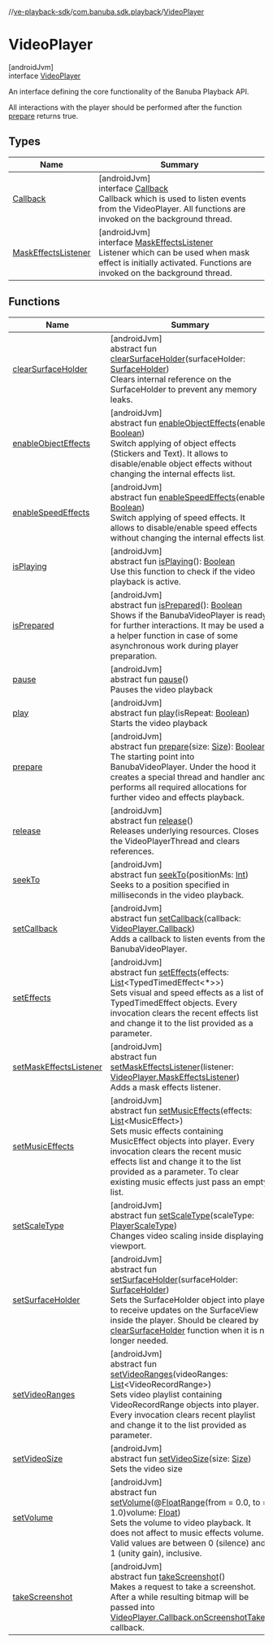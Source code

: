 //[ve-playback-sdk](../../../index.md)/[com.banuba.sdk.playback](../index.md)/[VideoPlayer](index.md)

# VideoPlayer

[androidJvm]\
interface [VideoPlayer](index.md)

An interface defining the core functionality of the Banuba Playback API.

All interactions with the player should be performed after the function [prepare](prepare.md) returns true.

## Types

| Name | Summary |
|---|---|
| [Callback](-callback/index.md) | [androidJvm]<br>interface [Callback](-callback/index.md)<br>Callback which is used to listen events from the VideoPlayer. All functions are invoked on the background thread. |
| [MaskEffectsListener](-mask-effects-listener/index.md) | [androidJvm]<br>interface [MaskEffectsListener](-mask-effects-listener/index.md)<br>Listener which can be used when mask effect is initially activated. Functions are invoked on the background thread. |

## Functions

| Name | Summary |
|---|---|
| [clearSurfaceHolder](clear-surface-holder.md) | [androidJvm]<br>abstract fun [clearSurfaceHolder](clear-surface-holder.md)(surfaceHolder: [SurfaceHolder](https://developer.android.com/reference/kotlin/android/view/SurfaceHolder.html))<br>Clears internal reference on the SurfaceHolder to prevent any memory leaks. |
| [enableObjectEffects](enable-object-effects.md) | [androidJvm]<br>abstract fun [enableObjectEffects](enable-object-effects.md)(enable: [Boolean](https://kotlinlang.org/api/latest/jvm/stdlib/kotlin/-boolean/index.html))<br>Switch applying of object effects (Stickers and Text). It allows to disable/enable object effects without changing the internal effects list. |
| [enableSpeedEffects](enable-speed-effects.md) | [androidJvm]<br>abstract fun [enableSpeedEffects](enable-speed-effects.md)(enable: [Boolean](https://kotlinlang.org/api/latest/jvm/stdlib/kotlin/-boolean/index.html))<br>Switch applying of speed effects. It allows to disable/enable speed effects without changing the internal effects list. |
| [isPlaying](is-playing.md) | [androidJvm]<br>abstract fun [isPlaying](is-playing.md)(): [Boolean](https://kotlinlang.org/api/latest/jvm/stdlib/kotlin/-boolean/index.html)<br>Use this function to check if the video playback is active. |
| [isPrepared](is-prepared.md) | [androidJvm]<br>abstract fun [isPrepared](is-prepared.md)(): [Boolean](https://kotlinlang.org/api/latest/jvm/stdlib/kotlin/-boolean/index.html)<br>Shows if the BanubaVideoPlayer is ready for further interactions. It may be used as a helper function in case of some asynchronous work during player preparation. |
| [pause](pause.md) | [androidJvm]<br>abstract fun [pause](pause.md)()<br>Pauses the video playback |
| [play](play.md) | [androidJvm]<br>abstract fun [play](play.md)(isRepeat: [Boolean](https://kotlinlang.org/api/latest/jvm/stdlib/kotlin/-boolean/index.html))<br>Starts the video playback |
| [prepare](prepare.md) | [androidJvm]<br>abstract fun [prepare](prepare.md)(size: [Size](https://developer.android.com/reference/kotlin/android/util/Size.html)): [Boolean](https://kotlinlang.org/api/latest/jvm/stdlib/kotlin/-boolean/index.html)<br>The starting point into BanubaVideoPlayer. Under the hood it creates a special thread and handler and performs all required allocations for further video and effects playback. |
| [release](release.md) | [androidJvm]<br>abstract fun [release](release.md)()<br>Releases underlying resources. Closes the VideoPlayerThread and clears references. |
| [seekTo](seek-to.md) | [androidJvm]<br>abstract fun [seekTo](seek-to.md)(positionMs: [Int](https://kotlinlang.org/api/latest/jvm/stdlib/kotlin/-int/index.html))<br>Seeks to a position specified in milliseconds in the video playback. |
| [setCallback](set-callback.md) | [androidJvm]<br>abstract fun [setCallback](set-callback.md)(callback: [VideoPlayer.Callback](-callback/index.md))<br>Adds a callback to listen events from the BanubaVideoPlayer. |
| [setEffects](set-effects.md) | [androidJvm]<br>abstract fun [setEffects](set-effects.md)(effects: [List](https://kotlinlang.org/api/latest/jvm/stdlib/kotlin.collections/-list/index.html)&lt;TypedTimedEffect&lt;*&gt;&gt;)<br>Sets visual and speed effects as a list of TypedTimedEffect objects. Every invocation clears the recent effects list and change it to the list provided as a parameter. |
| [setMaskEffectsListener](set-mask-effects-listener.md) | [androidJvm]<br>abstract fun [setMaskEffectsListener](set-mask-effects-listener.md)(listener: [VideoPlayer.MaskEffectsListener](-mask-effects-listener/index.md))<br>Adds a mask effects listener. |
| [setMusicEffects](set-music-effects.md) | [androidJvm]<br>abstract fun [setMusicEffects](set-music-effects.md)(effects: [List](https://kotlinlang.org/api/latest/jvm/stdlib/kotlin.collections/-list/index.html)&lt;MusicEffect&gt;)<br>Sets music effects containing MusicEffect objects into player. Every invocation clears the recent music effects list and change it to the list provided as a parameter. To clear existing music effects just pass an empty list. |
| [setScaleType](set-scale-type.md) | [androidJvm]<br>abstract fun [setScaleType](set-scale-type.md)(scaleType: [PlayerScaleType](../-player-scale-type/index.md))<br>Changes video scaling inside displaying viewport. |
| [setSurfaceHolder](set-surface-holder.md) | [androidJvm]<br>abstract fun [setSurfaceHolder](set-surface-holder.md)(surfaceHolder: [SurfaceHolder](https://developer.android.com/reference/kotlin/android/view/SurfaceHolder.html))<br>Sets the SurfaceHolder object into player to receive updates on the SurfaceView inside the player. Should be cleared by [clearSurfaceHolder](clear-surface-holder.md) function when it is no longer needed. |
| [setVideoRanges](set-video-ranges.md) | [androidJvm]<br>abstract fun [setVideoRanges](set-video-ranges.md)(videoRanges: [List](https://kotlinlang.org/api/latest/jvm/stdlib/kotlin.collections/-list/index.html)&lt;VideoRecordRange&gt;)<br>Sets video playlist containing VideoRecordRange objects into player. Every invocation clears recent playlist and change it to the list provided as parameter. |
| [setVideoSize](set-video-size.md) | [androidJvm]<br>abstract fun [setVideoSize](set-video-size.md)(size: [Size](https://developer.android.com/reference/kotlin/android/util/Size.html))<br>Sets the video size |
| [setVolume](set-volume.md) | [androidJvm]<br>abstract fun [setVolume](set-volume.md)(@[FloatRange](https://developer.android.com/reference/kotlin/androidx/annotation/FloatRange.html)(from = 0.0, to = 1.0)volume: [Float](https://kotlinlang.org/api/latest/jvm/stdlib/kotlin/-float/index.html))<br>Sets the volume to video playback. It does not affect to music effects volume. Valid values are between 0 (silence) and 1 (unity gain), inclusive. |
| [takeScreenshot](take-screenshot.md) | [androidJvm]<br>abstract fun [takeScreenshot](take-screenshot.md)()<br>Makes a request to take a screenshot. After a while resulting bitmap will be passed into [VideoPlayer.Callback.onScreenshotTaken](-callback/on-screenshot-taken.md) callback. |
